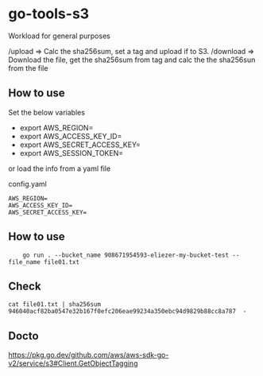 # go-tools-s3

Workload for general purposes

/upload   => Calc the sha256sum, set a tag and upload if to S3. 
/download => Download the file, get the sha256sum from tag and calc the the sha256sun from the file 

## How to use

Set the below variables

+ export AWS_REGION=
+ export AWS_ACCESS_KEY_ID=
+ export AWS_SECRET_ACCESS_KEY=
+ export AWS_SESSION_TOKEN=

or load the info from a yaml file

config.yaml

    AWS_REGION=
    AWS_ACCESS_KEY_ID=
    AWS_SECRET_ACCESS_KEY=

## How to use

        go run . --bucket_name 908671954593-eliezer-my-bucket-test --file_name file01.txt

## Check

    cat file01.txt | sha256sum
    946040acf82ba0547e32b167f0efc206eae99234a350ebc94d9829b88cc8a787  -

## Docto

https://pkg.go.dev/github.com/aws/aws-sdk-go-v2/service/s3#Client.GetObjectTagging